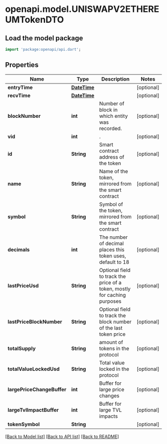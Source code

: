 # openapi.model.UNISWAPV2ETHEREUMTokenDTO

## Load the model package
```dart
import 'package:openapi/api.dart';
```

## Properties
Name | Type | Description | Notes
------------ | ------------- | ------------- | -------------
**entryTime** | [**DateTime**](DateTime.md) |  | [optional] 
**recvTime** | [**DateTime**](DateTime.md) |  | [optional] 
**blockNumber** | **int** | Number of block in which entity was recorded. | [optional] 
**vid** | **int** | . | [optional] 
**id** | **String** | Smart contract address of the token | [optional] 
**name** | **String** | Name of the token, mirrored from the smart contract | [optional] 
**symbol** | **String** | Symbol of the token, mirrored from the smart contract | [optional] 
**decimals** | **int** | The number of decimal places this token uses, default to 18 | [optional] 
**lastPriceUsd** | **String** | Optional field to track the price of a token, mostly for caching purposes | [optional] 
**lastPriceBlockNumber** | **String** | Optional field to track the block number of the last token price | [optional] 
**totalSupply** | **String** | amount of tokens in the protocol | [optional] 
**totalValueLockedUsd** | **String** | Total value locked in the protocol | [optional] 
**largePriceChangeBuffer** | **int** | Buffer for large price changes | [optional] 
**largeTvlImpactBuffer** | **int** | Buffer for large TVL impacts | [optional] 
**tokenSymbol** | **String** |  | [optional] 

[[Back to Model list]](../README.md#documentation-for-models) [[Back to API list]](../README.md#documentation-for-api-endpoints) [[Back to README]](../README.md)


